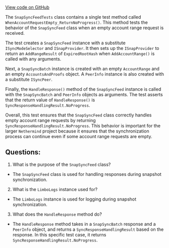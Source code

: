 [View code on GitHub](https://github.com/NethermindEth/nethermind/src/Nethermind/Nethermind.Synchronization.Test/SnapSync/SnapSyncFeed/SnapSyncFeedTests.cs)

The `SnapSyncFeedTests` class contains a single test method called `WhenAccountRequestEmpty_ReturnNoProgress()`. This method tests the behavior of the `SnapSyncFeed` class when an empty account range request is received.

The test creates a `SnapSyncFeed` instance with a substitute `ISyncModeSelector` and `ISnapProvider`. It then sets up the `ISnapProvider` to return an `AddRangeResult` of `ExpiredRootHash` when `AddAccountRange()` is called with any arguments.

Next, a `SnapSyncBatch` instance is created with an empty `AccountRange` and an empty `AccountsAndProofs` object. A `PeerInfo` instance is also created with a substitute `ISyncPeer`.

Finally, the `HandleResponse()` method of the `SnapSyncFeed` instance is called with the `SnapSyncBatch` and `PeerInfo` objects as arguments. The test asserts that the return value of `HandleResponse()` is `SyncResponseHandlingResult.NoProgress`.

Overall, this test ensures that the `SnapSyncFeed` class correctly handles empty account range requests by returning `SyncResponseHandlingResult.NoProgress`. This behavior is important for the larger `Nethermind` project because it ensures that the synchronization process can continue even if some account range requests are empty.
## Questions: 
 1. What is the purpose of the `SnapSyncFeed` class?
- The `SnapSyncFeed` class is used for handling responses during snapshot synchronization.

2. What is the `LimboLogs` instance used for?
- The `LimboLogs` instance is used for logging during snapshot synchronization.

3. What does the `HandleResponse` method do?
- The `HandleResponse` method takes in a `SnapSyncBatch` response and a `PeerInfo` object, and returns a `SyncResponseHandlingResult` based on the response. In this specific test case, it returns `SyncResponseHandlingResult.NoProgress`.